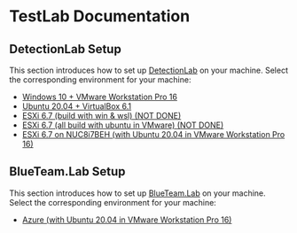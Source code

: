 # TestLab Documentation

## DetectionLab Setup

This section introduces how to set up [DetectionLab](https://github.com/clong/DetectionLab) on your machine. Select the corresponding environment for your machine:

- [Windows 10 + VMware Workstation Pro 16](./DetectionLab_Win_VM.md)
- [Ubuntu 20.04 + VirtualBox 6.1](./DetectionLab_Ubuntu_VB.md)
- [ESXi 6.7 (build with win & wsl) (NOT DONE)](./DetectionLab_ESXi_1.md)
- [ESXi 6.7 (all build with ubuntu in VMware) (NOT DONE)](./DetectionLab_ESXi_2.md)
- [ESXi 6.7 on NUC8i7BEH (with Ubuntu 20.04 in VMware Workstation Pro 16)](./DetectionLab_ESXi_Alex.md)

## BlueTeam.Lab Setup

This section introduces how to set up [BlueTeam.Lab](https://github.com/op7ic/BlueTeam.Lab) on your machine. Select the corresponding environment for your machine:

- [Azure (with Ubuntu 20.04 in VMware Workstation Pro 16)](./BlueTeam.Lab_Azure_Ubuntu.md)
